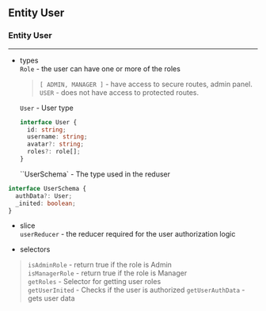 ## Entity User

### Entity User

---

- types  
  `Role` - the user can have one or more of the roles

  > `[ ADMIN, MANAGER ]` - have access to secure routes, admin panel.  
  > `USER` - does not have access to protected routes.

  `User` - User type

  ```typescript
  interface User {
    id: string;
    username: string;
    avatar?: string;
    roles?: role[];
  }
  ```

  ``UserSchema` - The type used in the reduser

```typescript
interface UserSchema {
  authData?: User;
  _inited: boolean;
}
```

- slice  
  `userReducer` - the reducer required for the user authorization logic

- selectors

> `isAdminRole` - return true if the role is Admin  
> `isManagerRole` - return true if the role is Manager  
> `getRoles` - Selector for getting user roles  
> `getUserInited` - Checks if the user is authorized
> `getUserAuthData` - gets user data
